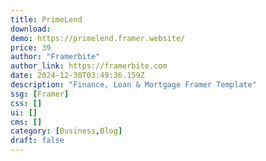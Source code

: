```yaml
---
title: PrimeLend
download:
demo: https://primelend.framer.website/
price: 39
author: "Framerbite"
author_link: https://framerbite.com
date: 2024-12-30T03:49:36.159Z
description: "Finance, Loan & Mortgage Framer Template"
ssg: [Framer]
css: []
ui: []
cms: []
category: [Business,Blog]
draft: false
---
```

